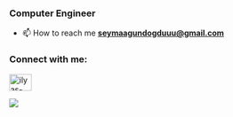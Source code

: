 ### Computer Engineer 

<!--
**seymagundogduu/seymagundogduu** is a ✨ _special_ ✨ repository because its `README.md` (this file) appears on your GitHub profile.

Here are some ideas to get you started:

- 🔭 I’m currently working on ...
- 🌱 I’m currently learning ...
- 👯 I’m looking to collaborate on ...
- 🤔 I’m looking for help with ...
- 💬 Ask me about ...
- 📫 How to reach me: ...
- 😄 Pronouns: ...
- ⚡ Fun fact: ...
-->


- 📫 How to reach me **seymaagundogduuu@gmail.com**

<h3 align="left">Connect with me:</h3>
<p align="left">
<a href="https://linkedin.com/in/seymagundogdu/" target="blank"><img align="center" src="https://raw.githubusercontent.com/rahuldkjain/github-profile-readme-generator/master/src/images/icons/Social/linked-in-alt.svg" alt="ilyas-hayrat-b270a8199/" height="30" width="40" /></a>
</p>


  ![](https://komarev.com/ghpvc/?username=seymagundogduu)
